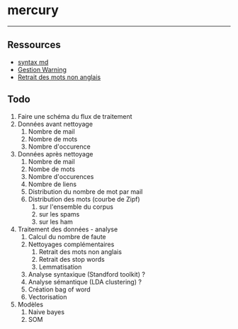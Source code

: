 # mercury
***
## Ressources
* [syntax md](https://www.ionos.com/digitalguide/websites/web-development/readme-file/)
* [Gestion Warning](https://www.delftstack.com/howto/python/suppress-warnings-python/)
* [Retrait des mots non anglais](https://stackoverflow.com/questions/41290028/removing-non-english-words-from-text-using-python)

## Todo
1. Faire une schéma du flux de traitement
2. Données avant nettoyage
   1. Nombre de mail 
   2. Nombre de mots
   3. Nombre d'occurence
3. Données après nettoyage
   1. Nombre de mail
   2. Nombe de mots
   3. Nombre d'occurences
   4. Nombre de liens
   5. Distribution du nombre de mot par mail
   6. Distribution des mots (courbe de Zipf)
      1. sur l'ensemble du corpus
      2. sur les spams
      3. sur les ham
4. Traitement des données - analyse
   1. Calcul du nombre de faute
   2. Nettoyages complémentaires
      1. Retrait des mots non anglais
      2. Retrait des stop words
      3. Lemmatisation
   3. Analyse syntaxique (Standford toolkit) ?
   4. Analyse sémantique (LDA clustering) ?
   5. Création bag of word
   6. Vectorisation
5. Modèles
   1. Naive bayes
   2. SOM